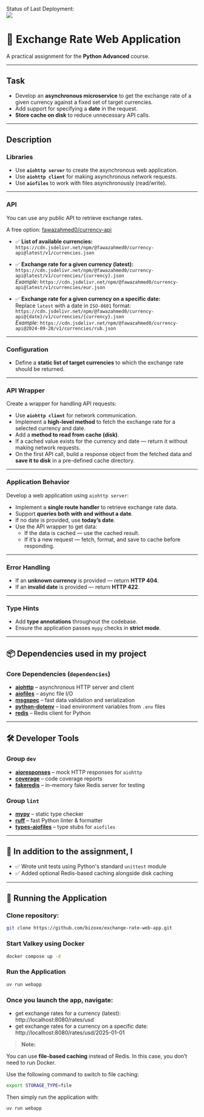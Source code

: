 Status of Last Deployment:<br>
<img src="https://github.com/bizoxe/exchange-rate-web-app/actions/workflows/ci.yaml/badge.svg?branch=master"><br>

# 💱 Exchange Rate Web Application

A practical assignment for the **Python Advanced** course.

---

## Task

- Develop an **asynchronous microservice** to get the exchange rate of a given currency against a fixed set of target currencies.
- Add support for specifying a **date** in the request.
- **Store cache on disk** to reduce unnecessary API calls.

---

## Description

### Libraries

- Use **`aiohttp server`** to create the asynchronous web application.
- Use **`aiohttp client`** for making asynchronous network requests.
- Use **`aiofiles`** to work with files asynchronously (read/write).

---

### API

You can use any public API to retrieve exchange rates.

A free option: [fawazahmed0/currency-api](https://github.com/fawazahmed0/currency-api)

- ✅ **List of available currencies:**  
  `https://cdn.jsdelivr.net/npm/@fawazahmed0/currency-api@latest/v1/currencies.json`

- ✅ **Exchange rate for a given currency (latest):**  
  `https://cdn.jsdelivr.net/npm/@fawazahmed0/currency-api@latest/v1/currencies/{currency}.json`  
  _Example_: `https://cdn.jsdelivr.net/npm/@fawazahmed0/currency-api@latest/v1/currencies/eur.json`

- ✅ **Exchange rate for a given currency on a specific date:**  
  Replace `latest` with a date in `ISO-8601` format:  
  `https://cdn.jsdelivr.net/npm/@fawazahmed0/currency-api@{date}/v1/currencies/{currency}.json`  
  _Example_: `https://cdn.jsdelivr.net/npm/@fawazahmed0/currency-api@2024-09-28/v1/currencies/rub.json`

---

### Configuration

- Define a **static list of target currencies** to which the exchange rate should be returned.

---

### API Wrapper

Create a wrapper for handling API requests:

- Use **`aiohttp client`** for network communication.
- Implement a **high-level method** to fetch the exchange rate for a selected currency and date.
- Add a **method to read from cache (disk)**.
- If a cached value exists for the currency and date — return it without making network requests.
- On the first API call, build a response object from the fetched data and **save it to disk** in a pre-defined cache directory.

---

### Application Behavior

Develop a web application using `aiohttp server`:

- Implement a **single route handler** to retrieve exchange rate data.
- Support **queries both with and without a date**.
- If no date is provided, use **today’s date**.
- Use the API wrapper to get data:
  - If the data is cached — use the cached result.
  - If it’s a new request — fetch, format, and save to cache before responding.

---

### Error Handling

- If an **unknown currency** is provided — return **HTTP 404**.
- If an **invalid date** is provided — return **HTTP 422**.

---

### Type Hints

- Add **type annotations** throughout the codebase.
- Ensure the application passes `mypy` checks in **strict mode**.

---

## 📦 Dependencies used in my project

### Core Dependencies (`dependencies`)
- **[aiohttp](https://docs.aiohttp.org/)** – asynchronous HTTP server and client
- **[aiofiles](https://github.com/Tinche/aiofiles)** – async file I/O
- **[msgspec](https://jcristharif.com/msgspec/)** – fast data validation and serialization
- **[python-dotenv](https://pypi.org/project/python-dotenv/)** – load environment variables from `.env` files
- **[redis](https://pypi.org/project/redis/)** – Redis client for Python

---

## 🛠 Developer Tools

### Group `dev`
- **[aioresponses](https://github.com/pnuckowski/aioresponses)** – mock HTTP responses for `aiohttp`
- **[coverage](https://coverage.readthedocs.io/)** – code coverage reports
- **[fakeredis](https://github.com/jamesls/fakeredis)** – in-memory fake Redis server for testing

### Group `lint`
- **[mypy](http://mypy-lang.org/)** – static type checker
- **[ruff](https://docs.astral.sh/ruff/)** – fast Python linter & formatter
- **[types-aiofiles](https://pypi.org/project/types-aiofiles/)** – type stubs for `aiofiles`

---

## 🧪 In addition to the assignment, I

- ✅ Wrote unit tests using Python's standard `unittest` module
- ✅ Added optional Redis-based caching alongside disk caching

---

## 🚀 Running the Application

### Clone repository:
```bash
git clone https://github.com/bizoxe/exchange-rate-web-app.git
```

### Start Valkey using Docker

```bash
docker compose up -d
```

### Run the Application

```bash
uv run webapp
```

### Once you launch the app, navigate:
- get exchange rates for a currency (latest):
http://localhost:8080/rates/usd
- get exchange rates for a currency on a specific date:
http://localhost:8080/rates/usd/2025-01-01

> **Note:**

You can use **file-based caching** instead of Redis. In this case, you don’t need to run Docker.

Use the following command to switch to file caching:

```bash
export STORAGE_TYPE=file
```
Then simply run the application with:

```bash
uv run webapp
```